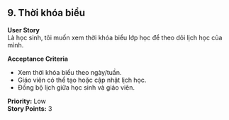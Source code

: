 ## 9. Thời khóa biểu

**User Story**  
Là học sinh, tôi muốn xem thời khóa biểu lớp học để theo dõi lịch học của mình.

**Acceptance Criteria**

- Xem thời khóa biểu theo ngày/tuần.
- Giáo viên có thể tạo hoặc cập nhật lịch học.
- Đồng bộ lịch giữa học sinh và giáo viên.

**Priority:** Low  
**Story Points:** 3

